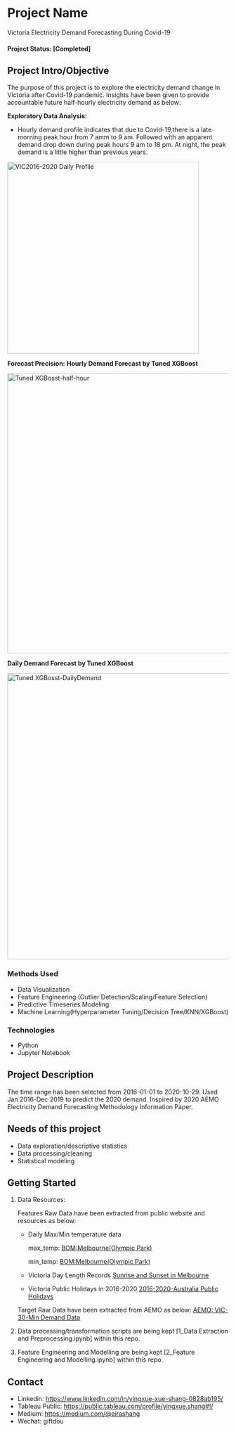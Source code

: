 # Project Name
Victoria Electricity Demand Forecasting During Covid-19

####  Project Status: [Completed]

## Project Intro/Objective
The purpose of this project is to explore the electricity demand change in Victoria after Covid-19 pandemic. Insights have been given to provide accountable future half-hourly electricity demand as below:

**Exploratory Data Analysis:**

* Hourly demand profile indicates that due to Covid-19,there is a late morning peak hour from 7 amm to 9 am. 
  Followed with an apparent demand drop down during peak hours 9 am to 18 pm. 
  At night, the peak demand is a little higher than previous years.
  
<img width="436" alt="VIC2016-2020 Daily Profile" src="https://user-images.githubusercontent.com/48660936/98435747-a1fcb100-2129-11eb-95e1-02743a448041.png">



**Forecast Precision:**
**Hourly Demand Forecast by Tuned XGBoost**

<img width="637" alt="Tuned XGBosst-half-hour" src="https://user-images.githubusercontent.com/48660936/98435817-5b5b8680-212a-11eb-9c1a-c0821f0ce6e0.png">

**Daily Demand Forecast by Tuned XGBoost**

<img width="651" alt="Tuned XGBosst-DailyDemand" src="https://user-images.githubusercontent.com/48660936/98435834-7928eb80-212a-11eb-8f95-6dc0f7b352d4.png">

### Methods Used
* Data Visualization
* Feature Engineering (Outlier Detection/Scaling/Feature Selection)
* Predictive Timeseries Modeling
* Machine Learning(Hyperparameter Tuning/Decision Tree/KNN/XGBoost)

### Technologies 
* Python
* Jupyter Notebook

## Project Description
The time range has been selected from 2016-01-01 to 2020-10-29. 
Used Jan 2016-Dec 2019 to predict the 2020 demand.
Inspired by 2020 AEMO Electricity Demand Forecasting Methodology Information Paper.



## Needs of this project

- Data exploration/descriptive statistics
- Data processing/cleaning
- Statistical modeling

## Getting Started

1. Data Resources:

   Features Raw Data have been extracted from public website and resources as below:
    -  Daily Max/Min temperature data
    
        max_temp: [BOM:Melbourne(Olympic Park)](http://www.bom.gov.au/jsp/ncc/cdio/weatherData/avp_nccObsCode=122&p_display_type=dailyDataFile&p_startYear=&p_c=&p_stn_num=086338)
        
        min_temp:   [BOM:Melbourne(Olympic Park)](http://www.bom.gov.au/jsp/ncc/cdio/weatherData/avp_nccObsCode=123&p_display_type=dailyDataFile&p_startYear=&p_c=&p_stn_num=086338)
        
    -  Victoria Day Length Records
       [Sunrise and Sunset in Melbourne](https://www.timeanddate.com/sun/australia/melbourne)
    -  Victoria Public Holidays in 2016-2020
       [2016-2020-Australia Public Holidays](https://data.gov.au/dataset/ds-dga-b1bc6077-dadd-4f61-9f8c-002ab2cdff10/details)
       
   Target Raw Data have been extracted from AEMO as below:
       [AEMO: VIC-30-Min Demand Data](https://aemo.com.au/energy-systems/electricity/national-electricity-market-nem/data-nem/aggregated-data)

3. Data processing/transformation scripts are being kept [1_Data Extraction and Preprocessing.ipynb] within this repo.
4. Feature Engineering and Modelling are being kept [2_Feature Engineering and Modelling.ipynb] within this repo.



## Contact
* Linkedin: https://www.linkedin.com/in/yingxue-xue-shang-0828ab195/
* Tableau Public: https://public.tableau.com/profile/yingxue.shang#!/
* Medium: https://medium.com/@eirashang
* Wechat: giftdou
